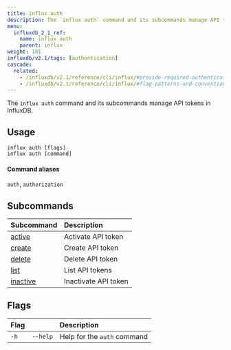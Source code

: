 ```yaml
---
title: influx auth
description: The `influx auth` command and its subcommands manage API tokens in InfluxDB.
menu:
  influxdb_2_1_ref:
    name: influx auth
    parent: influx
weight: 101
influxdb/v2.1/tags: [authentication]
cascade:
  related:
    - /influxdb/v2.1/reference/cli/influx/#provide-required-authentication-credentials, influx CLI—Provide required authentication credentials
    - /influxdb/v2.1/reference/cli/influx/#flag-patterns-and-conventions, influx CLI—Flag patterns and conventions
---
```


The `influx auth` command and its subcommands manage API tokens in InfluxDB.

## Usage
```
influx auth [flags]
influx auth [command]
```

#### Command aliases
`auth`, `authorization`

## Subcommands
| Subcommand                                                    | Description                     |
|:----------                                                    |:-----------                     |
| [active](/influxdb/v2.1/reference/cli/influx/auth/active)     | Activate API token   |
| [create](/influxdb/v2.1/reference/cli/influx/auth/create)     | Create API token     |
| [delete](/influxdb/v2.1/reference/cli/influx/auth/delete)     | Delete API token     |
| [list](/influxdb/v2.1/reference/cli/influx/auth/list)         | List API tokens      |
| [inactive](/influxdb/v2.1/reference/cli/influx/auth/inactive) | Inactivate API token |

## Flags
| Flag |          | Description                 |
|:---- |:---      |:-----------                 |
| `-h` | `--help` | Help for the `auth` command |
